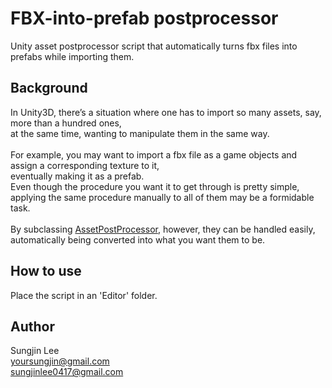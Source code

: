 # FBX-into-prefab postprocessor
Unity asset postprocessor script that automatically turns fbx files into prefabs while importing them.

## Background
In Unity3D, there’s a situation where one has to import so many assets, say, more than a hundred ones,<br>
at the same time, wanting to manipulate them in the same way.<br>
<br>
For example, you may want to import a fbx file as a game objects and assign a corresponding texture to it,<br>
eventually making it as a prefab.<br>
Even though the procedure you want it to get through is pretty simple,<br>
applying the same procedure manually to all of them may be a formidable task.<br>
<br>
By subclassing [AssetPostProcessor](https://docs.unity3d.com/ScriptReference/AssetPostprocessor.html), however, they can be handled easily,<br>
automatically being converted into what you want them to be.<br>

## How to use
Place the script in an 'Editor' folder.

## Author
Sungjin Lee<br> 
yoursungjin@gmail.com<br> 
sungjinlee0417@gmail.com
